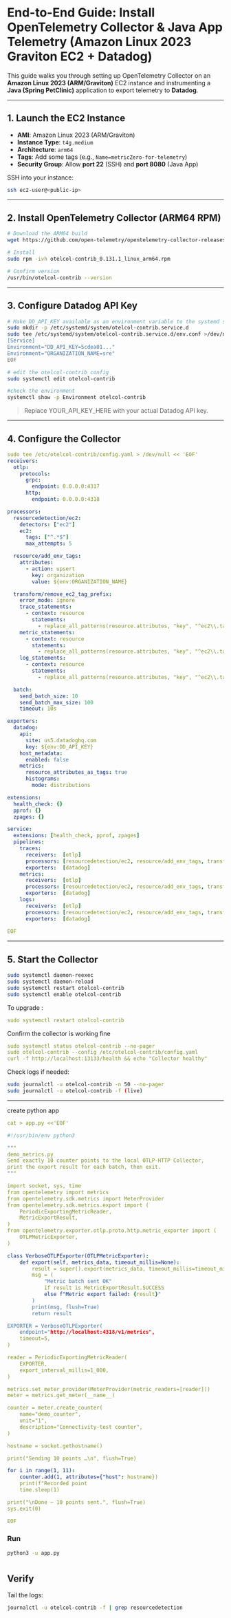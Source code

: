 # End-to-End Guide: Install OpenTelemetry Collector & Java App Telemetry (Amazon Linux 2023 Graviton EC2 + Datadog)

This guide walks you through setting up OpenTelemetry Collector on an **Amazon Linux 2023 (ARM/Graviton)** EC2 instance and instrumenting a **Java (Spring PetClinic)** application to export telemetry to **Datadog**.

---

## 1. Launch the EC2 Instance

- **AMI**: Amazon Linux 2023 (ARM/Graviton)
- **Instance Type**: `t4g.medium`
- **Architecture**: `arm64`
- **Tags**: Add some tags (e.g., `Name=metricZero-for-telemetry`)
- **Security Group**: Allow **port 22** (SSH) and **port 8080** (Java App)

SSH into your instance:

```bash
ssh ec2-user@<public-ip>
```

---

## 2. Install OpenTelemetry Collector (ARM64 RPM)

```bash
# Download the ARM64 build
wget https://github.com/open-telemetry/opentelemetry-collector-releases/releases/download/v0.131.1/otelcol-contrib_0.131.1_linux_arm64.rpm

# Install
sudo rpm -ivh otelcol-contrib_0.131.1_linux_arm64.rpm

# Confirm version
/usr/bin/otelcol-contrib --version

```

---

## 3. Configure Datadog API Key

```bash
# Make DD_API_KEY available as an environment variable to the systemd service
sudo mkdir -p /etc/systemd/system/otelcol-contrib.service.d
sudo tee /etc/systemd/system/otelcol-contrib.service.d/env.conf >/dev/null <<'EOF'
[Service]
Environment="DD_API_KEY=5cdea01..."
Environment="ORGANIZATION_NAME=sre"
EOF

# edit the otelcol-contrib config
sudo systemctl edit otelcol-contrib

#check the environment
systemctl show -p Environment otelcol-contrib
```

> Replace YOUR_API_KEY_HERE with your actual Datadog API key.
> 

---

## 4. Configure the Collector

```yaml
sudo tee /etc/otelcol-contrib/config.yaml > /dev/null << 'EOF'
receivers:
  otlp:
    protocols:
      grpc:
        endpoint: 0.0.0.0:4317
      http:
        endpoint: 0.0.0.0:4318

processors:
  resourcedetection/ec2:
    detectors: ["ec2"]
    ec2:
      tags: ["^.*$"]
      max_attempts: 5

  resource/add_env_tags:
    attributes:
      - action: upsert
        key: organization
        value: ${env:ORGANIZATION_NAME}

  transform/remove_ec2_tag_prefix:
    error_mode: ignore
    trace_statements:
      - context: resource
        statements:
          - replace_all_patterns(resource.attributes, "key", "^ec2\\.tag\\.(.*)$", "$1")
    metric_statements:
      - context: resource
        statements:
          - replace_all_patterns(resource.attributes, "key", "^ec2\\.tag\\.(.*)$", "$1")
    log_statements:
      - context: resource
        statements:
          - replace_all_patterns(resource.attributes, "key", "^ec2\\.tag\\.(.*)$", "$1")

  batch:
    send_batch_size: 10
    send_batch_max_size: 100
    timeout: 10s

exporters:
  datadog:
    api:
      site: us5.datadoghq.com
      key: ${env:DD_API_KEY}
    host_metadata:
      enabled: false
    metrics:
      resource_attributes_as_tags: true
      histograms:
        mode: distributions

extensions:
  health_check: {}
  pprof: {}
  zpages: {}

service:
  extensions: [health_check, pprof, zpages]
  pipelines:
    traces:
      receivers:  [otlp]
      processors: [resourcedetection/ec2, resource/add_env_tags, transform/remove_ec2_tag_prefix, batch]
      exporters:  [datadog]
    metrics:
      receivers:  [otlp]
      processors: [resourcedetection/ec2, resource/add_env_tags, transform/remove_ec2_tag_prefix, batch]
      exporters:  [datadog]
    logs:
      receivers:  [otlp]
      processors: [resourcedetection/ec2, resource/add_env_tags, transform/remove_ec2_tag_prefix, batch]
      exporters:  [datadog]
      
EOF

```

---

## 5. Start the Collector

```bash
sudo systemctl daemon-reexec
sudo systemctl daemon-reload
sudo systemctl restart otelcol-contrib
sudo systemctl enable otelcol-contrib
```

To upgrade :

```yaml
sudo systemctl restart otelcol-contrib
```

Confirm the collector is working fine

```yaml
sudo systemctl status otelcol-contrib --no-pager
sudo otelcol-contrib --config /etc/otelcol-contrib/config.yaml
curl -f http://localhost:13133/health && echo "Collector healthy"
```

Check logs if needed:

```bash
sudo journalctl -u otelcol-contrib -n 50 --no-pager
sudo journalctl -u otelcol-contrib -f (live)
```

---

create python app

```yaml
cat > app.py <<'EOF'

#!/usr/bin/env python3

"""
demo_metrics.py
Send exactly 10 counter points to the local OTLP-HTTP Collector,
print the export result for each batch, then exit.
"""

import socket, sys, time
from opentelemetry import metrics
from opentelemetry.sdk.metrics import MeterProvider
from opentelemetry.sdk.metrics.export import (
    PeriodicExportingMetricReader,
    MetricExportResult,
)
from opentelemetry.exporter.otlp.proto.http.metric_exporter import (
    OTLPMetricExporter,
)

class VerboseOTLPExporter(OTLPMetricExporter):
    def export(self, metrics_data, timeout_millis=None):
        result = super().export(metrics_data, timeout_millis=timeout_millis)
        msg = (
            "Metric batch sent OK"
            if result is MetricExportResult.SUCCESS
            else f"Metric export failed: {result}"
        )
        print(msg, flush=True)
        return result

EXPORTER = VerboseOTLPExporter(
    endpoint="http://localhost:4318/v1/metrics",
    timeout=5,
)

reader = PeriodicExportingMetricReader(
    EXPORTER,
    export_interval_millis=1_000,
)

metrics.set_meter_provider(MeterProvider(metric_readers=[reader]))
meter = metrics.get_meter(__name__)

counter = meter.create_counter(
    name="demo_counter",
    unit="1",
    description="Connectivity-test counter",
)

hostname = socket.gethostname()

print("Sending 10 points …\n", flush=True)

for i in range(1, 11):
    counter.add(1, attributes={"host": hostname})
    print(f"Recorded point
    time.sleep(1)

print("\nDone — 10 points sent.", flush=True)
sys.exit(0)

EOF
```

### Run

```bash
python3 -u app.py
```

# 

## Verify

Tail the logs:

```bash
journalctl -u otelcol-contrib -f | grep resourcedetection
```